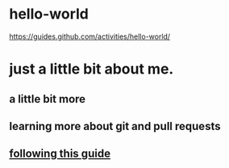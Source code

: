 # hello-world
https://guides.github.com/activities/hello-world/


# just a little bit about me.

## a little bit more
## learning more about git and pull requests
## [following this guide](https://guides.github.com/activities/hello-world/)
